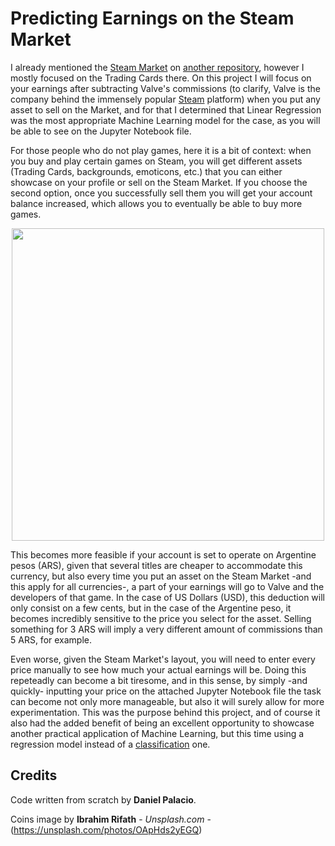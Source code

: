 # Predicting Earnings on the Steam Market

I already mentioned the [Steam Market](https://steamcommunity.com/market/) on [another repository](https://github.com/palaciodaniel/steam_summer_sale_cards), however I mostly focused on the Trading Cards there. On this project I will focus on your earnings after subtracting Valve's commissions (to clarify, Valve is the company behind the immensely popular [Steam](https://store.steampowered.com/) platform) when you put any asset to sell on the Market, and for that I determined that Linear Regression was the most appropriate Machine Learning model for the case, as you will be able to see on the Jupyter Notebook file.

For those people who do not play games, here it is a bit of context: when you buy and play certain games on Steam, you will get different assets (Trading Cards, backgrounds, emoticons, etc.) that you can either showcase on your profile or sell on the Steam Market. If you choose the second option, once you successfully sell them you will get your account balance increased, which allows you to eventually be able to buy more games.

<p align="center"> 
<img src="https://images.unsplash.com/photo-1534951009808-766178b47a4f?ixlib=rb-1.2.1&ixid=eyJhcHBfaWQiOjEyMDd9&auto=format&fit=crop&w=750&q=80" width="500">
</p>

This becomes more feasible if your account is set to operate on Argentine pesos (ARS), given that several titles are cheaper to accommodate this currency, but also every time you put an asset on the Steam Market -and this apply for all currencies-, a part of your earnings will go to Valve and the developers of that game. In the case of US Dollars (USD), this deduction will only consist on a few cents, but in the case of the Argentine peso, it becomes incredibly sensitive to the price you select for the asset. Selling something for 3 ARS will imply a very different amount of commissions than 5 ARS, for example.

Even worse, given the Steam Market's layout, you will need to enter every price manually to see how much your actual earnings will be. Doing this repeteadly can become a bit tiresome, and in this sense, by simply -and quickly- inputting your price on the attached Jupyter Notebook file the task can become not only more manageable, but also it will surely allow for more experimentation. This was the purpose behind this project, and of course it also had the added benefit of being an excellent opportunity to showcase another practical application of Machine Learning, but this time using a regression model instead of a [classification](https://github.com/palaciodaniel/predicting_psychotherapy_success_with_ml) one.

## Credits

Code written from scratch by **Daniel Palacio**.

Coins image by **Ibrahim Rifath** - *Unsplash.com* - (https://unsplash.com/photos/OApHds2yEGQ)

